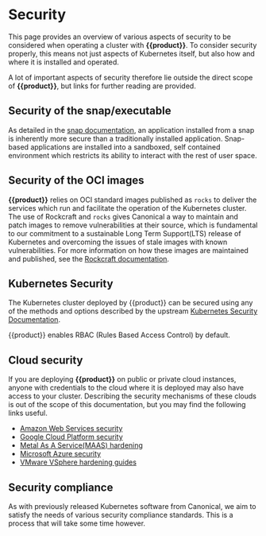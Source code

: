 # Security

This page provides an overview of various aspects of security to be considered
when operating a cluster with **{{product}}**. To consider security
properly, this means not just aspects of Kubernetes itself, but also how and
where it is installed and operated.

A lot of important aspects of security therefore lie outside the direct scope
of **{{product}}**, but links for further reading
are provided.

## Security of the snap/executable

As detailed in the [snap documentation][], an application installed from a snap
is inherently more secure than a traditionally installed application.
Snap-based applications are installed into a sandboxed, self contained
environment which restricts its ability to interact with the rest of user
space.

## Security of the OCI images

**{{product}}** relies on OCI standard images published as `rocks` to
deliver the services which run and facilitate the operation of the Kubernetes
cluster. The use of Rockcraft and `rocks` gives Canonical a way to maintain and
patch images to remove vulnerabilities at their source, which is fundamental to
our commitment to a sustainable Long Term Support(LTS) release of Kubernetes
and overcoming the issues of stale images with known vulnerabilities. For more
information on how these images are maintained and published, see the
[Rockcraft documentation][rocks-security].

## Kubernetes Security

The Kubernetes cluster deployed by {{product}} can be secured using
any of the methods and options described by the upstream
[Kubernetes Security Documentation][].

{{product}} enables RBAC (Rules Based Access Control) by default.

## Cloud security

If you are deploying **{{product}}** on public or private cloud
instances, anyone with credentials to the cloud where it is deployed may also
have access to your cluster. Describing the security mechanisms of these clouds
is out of the scope of this documentation, but you may find the following links
useful.

- [Amazon Web Services security][]
- [Google Cloud Platform security][]
- [Metal As A Service(MAAS) hardening][]
- [Microsoft Azure security][]
- [VMware VSphere hardening guides][]

## Security compliance

As with previously released Kubernetes software from Canonical, we aim to
satisfy the needs of various security compliance standards. This is a process
that will take some time however.

<!-- LINKS -->

[Kubernetes Security documentation]: https://kubernetes.io/docs/concepts/security/overview/
[snap documentation]: https://snapcraft.io/docs/security-policies
[rocks-security]: https://documentation.ubuntu.com/rockcraft/en/latest/explanation/rockcraft.html
[Amazon Web Services security]: https://aws.amazon.com/security/
[Google Cloud Platform security]:https://cloud.google.com/security
[Metal As A Service(MAAS) hardening]:https://maas.io/docs/how-to-enhance-maas-security
[Microsoft Azure security]:https://docs.microsoft.com/en-us/azure/security/azure-security
[VMware VSphere hardening guides]: https://www.vmware.com/security/hardening-guides.html
